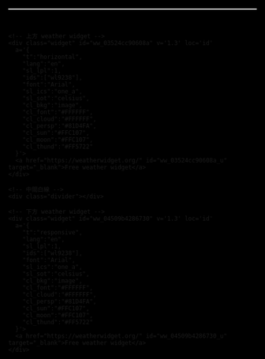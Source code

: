 <html lang="zh-Hant">
<head>
  <meta charset="UTF-8" />
  <meta name="viewport" content="width=device-width, initial-scale=1.0, user-scalable=no" />
  <title>全螢幕天氣展示（最終校正版本）</title>
  <style>
    html, body {
      margin: 0;
      padding: 0;
      width: 100%;
      height: 100%;
      background: black;
      display: flex;
      justify-content: center;  /* 水平置中 */
      align-items: center;      /* 垂直置中 */
      box-sizing: border-box;
    }

    *, *::before, *::after {
      box-sizing: inherit;
    }

    .container {
      display: flex;
      flex-direction: column;
      justify-content: center;
      align-items: center;
      width: 85vw;        /* 適中寬度，避免太寬視覺偏右 */
      max-width: 1200px;
    }

    .widget {
      width: 100%;
      max-width: 100%;
    }

    .divider {
      width: 100%;
      height: 2px;
      background: #ffffff;
      margin: 30px 0;
    }

    a[id$="_u"] {
      display: none !important;
    }

    .widget * {
      border-bottom: none !important;
      box-shadow: none !important;
    }

    .widget iframe {
      border: none !important;
    }
  </style>
</head>
<body>

  <div class="container">
    <!-- 上方白線 -->
    <div class="divider"></div>

    <!-- 上方 weather widget -->
    <div class="widget" id="ww_03524cc90608a" v='1.3' loc='id'
      a='{
        "t":"horizontal",
        "lang":"en",
        "sl_lpl":1,
        "ids":["wl9238"],
        "font":"Arial",
        "sl_ics":"one_a",
        "sl_sot":"celsius",
        "cl_bkg":"image",
        "cl_font":"#FFFFFF",
        "cl_cloud":"#FFFFFF",
        "cl_persp":"#81D4FA",
        "cl_sun":"#FFC107",
        "cl_moon":"#FFC107",
        "cl_thund":"#FF5722"
      }'>
      <a href="https://weatherwidget.org/" id="ww_03524cc90608a_u" target="_blank">Free weather widget</a>
    </div>

    <!-- 中間白線 -->
    <div class="divider"></div>

    <!-- 下方 weather widget -->
    <div class="widget" id="ww_04509b4286730" v='1.3' loc='id'
      a='{
        "t":"responsive",
        "lang":"en",
        "sl_lpl":1,
        "ids":["wl9238"],
        "font":"Arial",
        "sl_ics":"one_a",
        "sl_sot":"celsius",
        "cl_bkg":"image",
        "cl_font":"#FFFFFF",
        "cl_cloud":"#FFFFFF",
        "cl_persp":"#81D4FA",
        "cl_sun":"#FFC107",
        "cl_moon":"#FFC107",
        "cl_thund":"#FF5722"
      }'>
      <a href="https://weatherwidget.org/" id="ww_04509b4286730_u" target="_blank">Free weather widget</a>
    </div>
  </div>

  <!-- widget scripts -->
  <script defer src="https://app3.weatherwidget.org/js/?id=ww_03524cc90608a"></script>
  <script defer src="https://app3.weatherwidget.org/js/?id=ww_04509b4286730"></script>

</body>
</html>


